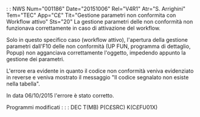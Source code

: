  :  : NWS Num="001186" Date="20151006" Rel="V4R1" Atr="S. Arrighini" Tem="TEC" App="C£" Tit="Gestione parametri non conformita con Workflow attivo" Sts="20"
La gestione parametri delle non conformità non funzionava correttamente in caso di attivazione del
workflow.

Solo in questo specifico caso (workflow attivo), l'apertura della gestione parametri dall'F10 delle
non conformità (UP FUN, programma di dettaglio, Popup) non agganciava correttamente l'oggetto, impedendo appunto la gestione dei parametri.

L'errore era evidente in quanto il codice non conformità veniva evidenziato in reverse e veniva mostrato il messaggio "Il codice segnalato non esiste nella tabella".

In data 06/10/2015 l'errore è stato corretto.

Programmi modificati : 
 :  : DEC T(MB) P(C£SRC) K(C£FU01X)
